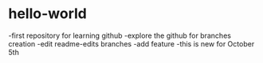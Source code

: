 # hello-world
-first repository for learning github
-explore the github for branches creation
-edit readme-edits branches
-add feature
-this is new for October 5th
